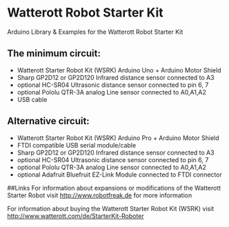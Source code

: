 # Watterott Robot Starter Kit
Arduino Library &amp; Examples for the Watterott Robot Starter Kit

## The minimum circuit:
* Watterott Starter Robot Kit (WSRK) Arduino Uno + Arduino Motor Shield 
* Sharp GP2D12 or GP2D120 Infrared distance sensor connected to A3
* optional HC-SR04 Ultrasonic distance sensor connected to pin 6, 7
* optional Pololu QTR-3A analog Line sensor connected to A0,A1,A2
* USB cable

## Alternative circuit:
* Watterott Starter Robot Kit (WSRK) Arduino Pro + Arduino Motor Shield 
* FTDI compatible USB serial module/cable
* Sharp GP2D12 or GP2D120 Infrared distance sensor connected to A3
* optional HC-SR04 Ultrasonic distance sensor connected to pin 6, 7
* optional Pololu QTR-3A analog Line sensor connected to A0,A1,A2
* optional Adafruit Bluefruit EZ-Link Module connected to FTDI connector

##Links
For information about expansions or modifications of the Watterott Starter Robot
visit http://www.robotfreak.de for more information

For information about buying the Watterott Starter Robot Kit (WSRK)
visit http://www.watterott.com/de/StarterKit-Roboter

